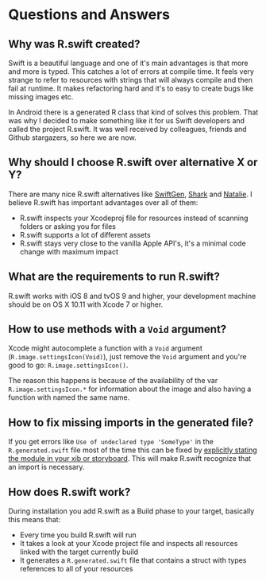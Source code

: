 # Questions and Answers

## Why was R.swift created?

Swift is a beautiful language and one of it's main advantages is that more and more is typed. This catches a lot of errors at compile time. It feels very strange to refer to resources with strings that will always compile and then fail at runtime. It makes refactoring hard and it's to easy to create bugs like missing images etc.

In Android there is a generated R class that kind of solves this problem. That was why I decided to make something like it for us Swift developers and called the project R.swift. It was well received by colleagues, friends and Github stargazers, so here we are now.

## Why should I choose R.swift over alternative X or Y?

There are many nice R.swift alternatives like [SwiftGen](https://github.com/AliSoftware/SwiftGen), [Shark](https://github.com/kaandedeoglu/Shark) and [Natalie](https://github.com/krzyzanowskim/Natalie). I believe R.swift has important advantages over all of them:
- R.swift inspects your Xcodeproj file for resources instead of scanning folders or asking you for files
- R.swift supports a lot of different assets
- R.swift stays very close to the vanilla Apple API's, it's a minimal code change with maximum impact

## What are the requirements to run R.swift?

R.swift works with iOS 8 and tvOS 9 and higher, your development machine should be on OS X 10.11 with Xcode 7 or higher.

## How to use methods with a `Void` argument?

Xcode might autocomplete a function with a `Void` argument (`R.image.settingsIcon(Void)`), just remove the `Void` argument and you're good to go: `R.image.settingsIcon()`.

The reason this happens is because of the availability of the var `R.image.settingsIcon.*` for information about the image and also having a function with named the same name.

## How to fix missing imports in the generated file?

If you get errors like `Use of undeclared type 'SomeType'` in the `R.generated.swift` file most of the time this can be fixed by [explicitly stating the module in your xib or storyboard](Images/ExplicitCustomModule.png). This will make R.swift recognize that an import is necessary.

## How does R.swift work?

During installation you add R.swift as a Build phase to your target, basically this means that:
- Every time you build R.swift will run
- It takes a look at your Xcode project file and inspects all resources linked with the target currently build
- It generates a `R.generated.swift` file that contains a struct with types references to all of your resources

